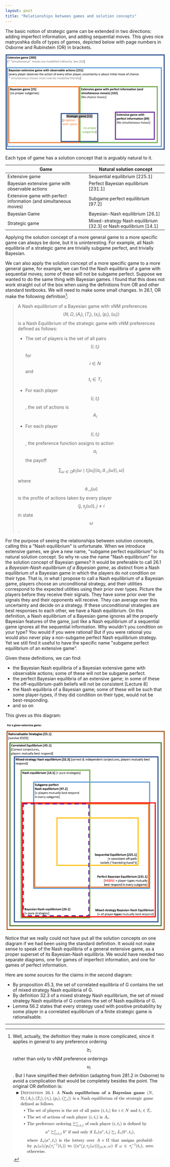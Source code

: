 ```yaml
---
layout: post
title: "Relationships between games and solution concepts"
---
```


The basic notion of strategic game can be extended in two directions: adding imperfect information, and adding sequential moves. This gives nice matryoshka dolls of types of games, depicted below with page numbers in Osborne and Rubinstein (OR) in brackets.

[![games](../images/games.png)](../images/games.png)

Each type of game has a solution concept that is arguably natural to it. 


| **Game**                                                         | **Natural solution concept**                                     |
| ------------------------------------------------------------ | ------------------------------------------------------------ |
| Extensive game                      | Sequential equilibrium [225.1]|
| Bayesian extensive game with observable actions              | Perfect Bayesian equilibrium [231.1]                         |
| Extensive game with perfect information (and simultaneous moves) | Subgame perfect equilibrium [97.2]                           |
| Bayesian Game                                                | Bayesian-Nash equilibrium [26.1]                             |
| Strategic game                                               | Mixed-strategy Nash equilibrium [32.3] or Nash equilibrium [14.1] |

Applying the solution concept of a more general game to a more specific game can always be done, but it is uninteresting. For example, all Nash equilibria of a strategic game are trivially subgame perfect, and trivially Bayesian. 

We can also apply the solution concept of a more specific game to a more general game, for example, we can find the Nash equilibria of a game with sequential moves; some of these will not be subgame perfect. Suppose we wanted to do the same thing with Bayesian games. I found that this does not work straight out of the box when using the definitions from OR and other standard textbooks. We will need to make some small changes. In 26.1, OR make the following definition[^ordef]:

> A Nash equilibrium of a Bayesian game with vNM preferences $$\langle N, \Omega,(A_i), (T_i), (s_i), (p_i), (u_i) \rangle$$ is a Nash Equilibrium of the strategic game with vNM preferences defined as follows:
> 
> * The set of players is the set of all pairs $$(i,t_i)$$ for $$i \in N$$ and $$t_i \in T_i$$
> 
> * For each player $$(i,t_i)$$, the set of actions is $$A_i$$
> 
> * For each player $$(i,t_i)$$, the preference function assigns to action $$a_i$$ the payoff
> 
> $$\sum_{\omega \in \Omega} p_i(\omega \mid t_i )u_i [(a_i,\hat{a}_{-i}(\omega)), \omega ]$$ 
> 
> where $$\hat{a}_{-i}(\omega)$$ is the profile of actions taken by every player $$(j,s_j(\omega)), j \neq i$$ in state $$\omega$$. 

[^ordef]: Well, actually, the definition they make is more complicated, since it applies in general to any preference ordering $$\succsim_i$$ rather than only to vNM preference orderings $$u_i$$. But I have simplified their definition (adapting from 281.2 in Osborne) to avoid a complication that would be completely besides the point. The original OR definition is: ![](../images/bayesian-game-osborne-rubinstein.PNG).

For the purpose of seeing the relationships between solution concepts, calling this a "Nash equilibrium" is unfortunate. When we introduce extensive games, we give a new name, "subgame perfect equilibrium" to its natural solution concept. So why re-use the name "Nash equilibrium" for the solution concept of Bayesian games? It would be preferable to call 26.1 a *Bayesian-Nash equilibrium of a Bayesian game*, as distinct from a Nash equilibrium of a Bayesian game in which the players do not condition on their type. That is, in what I propose to call a Nash equilibrium of a Bayesian game, players choose an unconditional strategy, and their utilities correspond to the expected utilities using their prior over types. Picture the players before they receive their signals. They have some prior over the signals they and their opponents will receive. They can average over this uncertainty and decide on a strategy. If these unconditional strategies are best responses to each other, we have a Nash equilibrium. On this definition, a Nash equilibrium of a Bayesian game ignores all the properly Bayesian features of the game, just like a Nash equilibrium of a sequential game ignores all the sequential information. Why wouldn't you condition on your type? You would if you were rational! But if you were rational you would also never play a non-subgame perfect Nash equilibrium strategy. Yet we still find it useful to have the specific name "subgame perfect equilibrium of an extensive game".

Given these definitions, we can find:
* the Bayesian Nash equilibria of a Bayesian extensive game with observable actions; some of these will not be subgame perfect.
* the perfect Bayesian equilibria of an extensive game; in some of these the off-equilibrium-path beliefs will not be consistent [Lecture 8]
* the Nash equilibria of a Bayesian game; some of these will be such that some player-types, if they did condition on their type, would not be best-responding.
* and so on

This gives us this diagram: 

[![all-solution-concepts](../images/all-solution-concepts.png)](/images/all-solution-concepts.png)

Notice that we really could not have put all the solution concepts on one diagram if we had been using the standard definition. It would not make sense to speak of the Nash equilibria of a general extensive game, as a proper superset of its Bayesian-Nash equilibria. We would have needed two separate diagrams, one for games of imperfect information, and one for games of perfect information. 

Here are some sources for the claims in the second diagram:
* By proposition 45.3, the set of correlated equilibria of G contains the set of mixed strategy Nash equilibria of G.
* By definition 32.3 of a mixed strategy Nash equilibrium, the set of mixed strategy Nash equilibria of G contains the set of Nash equilibria of G.
* Lemma 56.2 states that every strategy used with positive probability by some player in a correlated equilibrium of a finite strategic game is rationalisable.


<hr> <!-- hr to be added before footnotes-->
<!--stackedit_data:
eyJoaXN0b3J5IjpbLTk2Mjc5NzYxNCwtMTg1MDIwMTIyMCw2Mz
QzODE1NTIsLTE0MjU5NjU3NDEsLTEwMTcwNzI5NTFdfQ==
-->